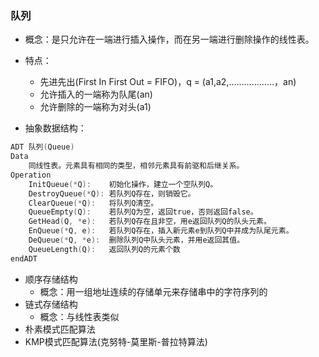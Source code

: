 ### 队列

* 概念：是只允许在一端进行插入操作，而在另一端进行删除操作的线性表。
* 特点：

    * 先进先出(First In First Out = FIFO)，q = (a1,a2,………………，an)
    * 允许插入的一端称为队尾(an)
    * 允许删除的一端称为对头(a1)

* 抽象数据结构：
    
```c
ADT 队列(Queue)
Data
    同线性表。元素具有相同的类型，相邻元素具有前驱和后继关系。
Operation
    InitQueue(*Q):    初始化操作，建立一个空队列Q。
    DestroyQueue(*Q): 若队列Q存在，则销毁它。
    ClearQueue(*Q):   将队列Q清空。
    QueueEmpty(Q):    若队列Q为空，返回true，否则返回false。
    GetHead(Q, *e):   若队列Q存在且非空，用e返回队列Q的队头元素。
    EnQueue(*Q, e):   若队列Q存在，插入新元素e到队列Q中并成为队尾元素。
    DeQueue(*Q, *e):  删除队列Q中队头元素，并用e返回其值。
    QueueLength(Q):   返回队列Q的元素个数
endADT 
```

* 顺序存储结构
    * 概念：用一组地址连续的存储单元来存储串中的字符序列的
* 链式存储结构
    * 概念：与线性表类似
* 朴素模式匹配算法
* KMP模式匹配算法(克努特-莫里斯-普拉特算法)


